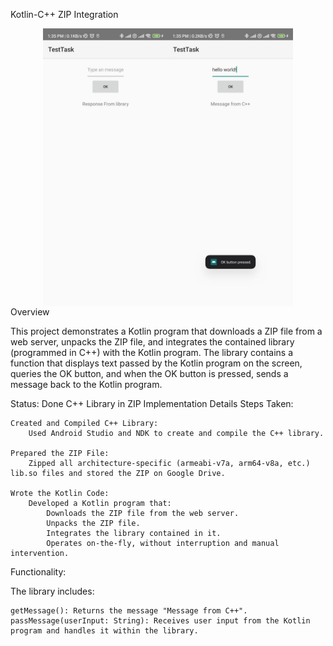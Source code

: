 Kotlin-C++ ZIP Integration
<div style="display: flex; justify-content: center;">
    <img src="https://github.com/fahaddhabib/KotlinCppZipIntegration/blob/mainbranch/assets/1.jpg" alt="1" width="200">
    <img src="https://github.com/fahaddhabib/KotlinCppZipIntegration/blob/mainbranch/assets/2.jpg" alt="2" width="200">
</div>
Overview

This project demonstrates a Kotlin program that downloads a ZIP file from a web server, unpacks the ZIP file, and integrates the contained library (programmed in C++) with the Kotlin program. The library contains a function that displays text passed by the Kotlin program on the screen, queries the OK button, and when the OK button is pressed, sends a message back to the Kotlin program.

Status: Done
C++ Library in ZIP
Implementation Details
Steps Taken:

    Created and Compiled C++ Library:
        Used Android Studio and NDK to create and compile the C++ library.

    Prepared the ZIP File:
        Zipped all architecture-specific (armeabi-v7a, arm64-v8a, etc.) lib.so files and stored the ZIP on Google Drive.

    Wrote the Kotlin Code:
        Developed a Kotlin program that:
            Downloads the ZIP file from the web server.
            Unpacks the ZIP file.
            Integrates the library contained in it.
            Operates on-the-fly, without interruption and manual intervention.

Functionality:

The library includes:

    getMessage(): Returns the message "Message from C++".
    passMessage(userInput: String): Receives user input from the Kotlin program and handles it within the library.
